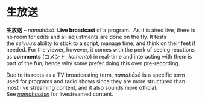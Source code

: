 # 生放送

**生放送** – *namahōsō*. **Live broadcast** of a program.  As it is aired live, there is no room for edits and all adjustments are done on the fly. It tests the *seiyuu*’s ability to stick to a script, manage time, and think on their feet if needed. For the viewer, however, it comes with the perk of seeing reactions as **comments** (コメント; *komento*) in real-time and interacting with them is part of the fun, hence why some prefer doing this over pre-recording.

Due to its roots as a TV broadcasting term, *namahōsō* is a specific term used for programs and radio shows since they are more structured than most live streaming content, and it also sounds more official. See [*namahaishin*](https://seiyuu.yakuaru.com/%E3%81%AA%E3%81%BE%E3%81%AF%E3%81%84%E3%81%97%E3%82%93%20%28%E7%94%9F%E9%85%8D%E4%BF%A1%28) for livestreamed content.
